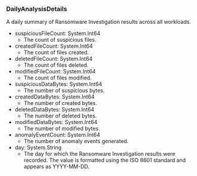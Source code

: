 ### DailyAnalysisDetails
A daily summary of Ransomware Investigation results across all workloads.

- suspiciousFileCount: System.Int64
  - The count of suspicious files.
- createdFileCount: System.Int64
  - The count of files created.
- deletedFileCount: System.Int64
  - The count of files deleted.
- modifiedFileCount: System.Int64
  - The count of files modified.
- suspiciousDataBytes: System.Int64
  - The number of suspicious bytes.
- createdDataBytes: System.Int64
  - The number of created bytes.
- deletedDataBytes: System.Int64
  - The number of deleted bytes.
- modifiedDataBytes: System.Int64
  - The number of modified bytes.
- anomalyEventCount: System.Int64
  - The number of anomaly events generated.
- day: System.String
  - The day for which the Ransomware Investigation results were recorded.
 The value is formatted using the ISO 8601 standard and
 appears as YYYY-MM-DD.
